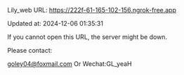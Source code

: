 Lily_web URL: https://222f-61-165-102-156.ngrok-free.app

Updated at: 2024-12-06 01:35:31

If you cannot open this URL, the server might be down.

Please contact: 

goley04@foxmail.com Or Wechat:GL_yeaH